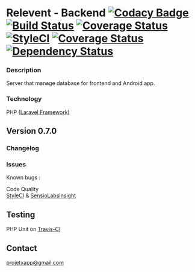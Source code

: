 Relevent - Backend [![Codacy Badge](https://api.codacy.com/project/badge/Grade/464039e29eb04025aa5495982e0f0165)](https://www.codacy.com/app/paul.bouquet/ProjetX?utm_source=github.com&utm_medium=referral&utm_content=Herklos/ProjetX&utm_campaign=badger) [![Build Status](https://travis-ci.org/Herklos/Relevent.png)](https://travis-ci.org/Herklos/Relevent) [![Coverage Status](https://coveralls.io/repos/github/Herklos/Relevent/badge.svg?branch=master)](https://coveralls.io/github/Herklos/Relevent?branch=master) [![StyleCI](https://styleci.io/repos/96699711/shield?branch=master)](https://styleci.io/repos/96699711) [![Coverage Status](https://coveralls.io/repos/github/Herklos/Relevent/badge.svg?branch=dev-backend)](https://coveralls.io/github/Herklos/Relevent?branch=dev-backend) [![Dependency Status](https://www.versioneye.com/user/projects/599362ab6725bd163e2565ed/badge.svg?style=flat-square)](https://www.versioneye.com/user/projects/599362ab6725bd163e2565ed)
============================
### Description
Server that manage database for frontend and Android app.  <br>

### Technology
PHP ([Laravel Framework](https://laravel.com))<br>

Version 0.7.0 <br>
------------
### Changelog

### Issues
Known bugs  :<br>

Code Quality <br>
[StyleCI](https://styleci.io/repos/96699711) & [SensioLabsInsight](https://insight.sensiolabs.com/projects/7fb64c6d-d71e-4e1c-a289-3aaaa565d219)<br>

Testing
------------
PHP Unit on [Travis-CI](https://travis-ci.org/Herklos/ProjetX) <br>

Contact
------------
projetxapp@gmail.com
